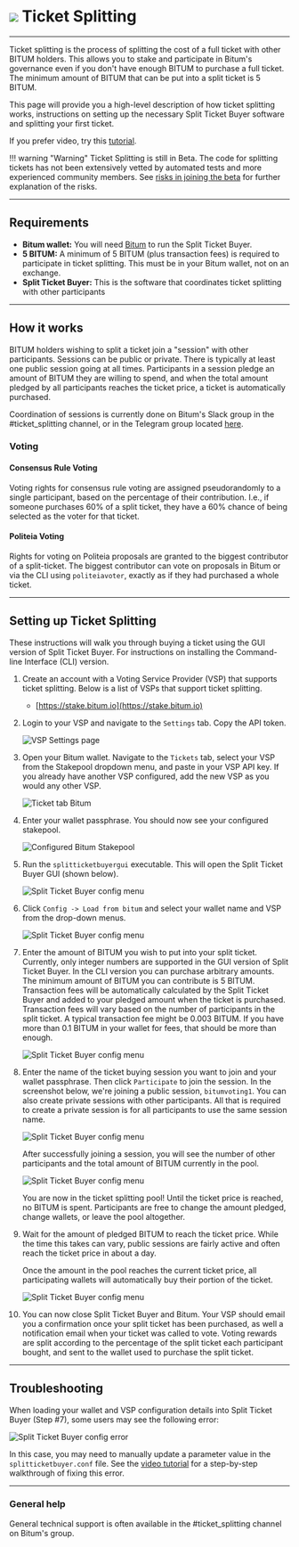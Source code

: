 # <img class="bitum-icon" src="/img/bitum-icons/QuestionTicket.svg" /> Ticket Splitting

---

Ticket splitting is the process of splitting the cost of a full ticket with other BITUM holders. This allows you to stake and participate in Bitum's governance even if you don't have enough BITUM to purchase a full ticket. The minimum amount of BITUM that can be put into a split ticket is 5 BITUM.

This page will provide you a high-level description of how ticket splitting works, instructions on setting up the necessary Split Ticket Buyer software and splitting your first ticket.

If you prefer video, try this [tutorial](https://www.youtube.com/watch?v=9L8P7hL5v6w).

!!! warning "Warning"
    Ticket Splitting is still in Beta. The code for splitting tickets has not been extensively vetted by automated tests and more experienced community members. See [risks in joining the beta](https://github.com/matheusd/bitum-split-ticket-matcher/blob/master/docs/beta.md#risks-in-joining-the-beta) for further explanation of the risks.

---

## Requirements

- **Bitum wallet:** You will need [Bitum](../wallets/bitum/bitum-setup.md) to run the Split Ticket Buyer.
- **5 BITUM:** A minimum of 5 BITUM (plus transaction fees) is required to participate in ticket splitting. This must be in your Bitum wallet, not on an exchange.
- **Split Ticket Buyer:** This is the software that coordinates ticket splitting with other participants

---

## How it works

BITUM holders wishing to split a ticket join a "session" with other participants. Sessions can be public or private. There is typically at least one public session going at all times. Participants in a session pledge an amount of BITUM they are willing to spend, and when the  total amount pledged by all participants reaches the ticket price, a ticket is automatically purchased.

Coordination of sessions is currently done on Bitum's Slack group in the #ticket_splitting channel, or in the Telegram group located [here](https://t.me/bitumtktsplit).

### Voting

#### Consensus Rule Voting

Voting rights for consensus rule voting are assigned pseudorandomly to a single participant, based on the  percentage of their contribution. I.e., if someone purchases 60% of a split ticket, they have a 60% chance of being selected as the voter for that ticket.

#### Politeia Voting

Rights for voting on Politeia proposals are granted to the biggest contributor of a split-ticket. The biggest contributor can vote on proposals in Bitum or via the CLI using `politeiavoter`, exactly as if they had purchased a whole ticket.

---

## Setting up Ticket Splitting

These instructions will walk you through buying a ticket using the GUI version of Split Ticket Buyer. For instructions on installing the Command-line Interface (CLI) version.

1. Create an account with a Voting Service Provider (VSP) that supports ticket splitting. Below is a list of VSPs that support ticket splitting.

    - [https://stake.bitum.io](https://stake.bitum.io)

1. Login to your VSP and navigate to the `Settings` tab. Copy the API token.

    ![VSP Settings page](../img/ticket_splitting_settings.png)

1. Open your Bitum wallet. Navigate to the `Tickets` tab, select your VSP from the Stakepool dropdown menu, and paste in your VSP API key. If you already have another VSP configured, add the new VSP as you would any other VSP.

    ![Ticket tab Bitum](../img/ticket_splitting_bitum.png)

1. Enter your wallet passphrase. You should now see your configured stakepool.

    ![Configured Bitum Stakepool](../img/ticket_splitting_config_stakepool.png)

1. Run the `splitticketbuyergui` executable. This will open the Split Ticket Buyer GUI (shown below).

    ![Split Ticket Buyer config menu](../img/ticket_splitting_gui.png)

1. Click `Config -> Load from bitum` and select your wallet name and VSP from the drop-down menus.

    ![Split Ticket Buyer config menu](../img/split_ticket_buyer_config_menut.png)

1. Enter the amount of BITUM you wish to put into your split ticket. Currently, only integer numbers are supported in the GUI version of Split Ticket Buyer. In the CLI version you can purchase arbitrary amounts. The minimum amount of BITUM you can contribute is 5 BITUM. Transaction fees will be automatically calculated by the Split Ticket Buyer and added to your pledged amount when the ticket is purchased. Transaction fees will vary based on the number of participants in the split ticket. A typical transaction fee might be 0.003 BITUM. If you have more than 0.1 BITUM in your wallet for fees, that should be more than enough.  

    ![Split Ticket Buyer config menu](../img/split_ticket_buyer_amount.png)

1. Enter the name of the ticket buying session you want to join and your wallet passphrase. Then click `Participate` to join the session. In the screenshot below, we're joining a public session, `bitumvoting1`. You can also create private sessions with other participants. All that is required to create a private session is for all participants to use the same session name.

    ![Split Ticket Buyer config menu](../img/ticket_splitting_enter_session.png)

    After successfully joining a session, you will see the number of other participants and the total amount of BITUM currently in the pool.  

    ![Split Ticket Buyer config menu](../img/ticket_splitting_joined_session.png)

    You are now in the ticket splitting pool! Until the ticket price is reached, no BITUM is spent. Participants are free to change the amount pledged, change wallets, or leave the pool altogether.

1. Wait for the amount of pledged BITUM to reach the ticket price. While the time this takes can vary, public sessions are fairly active and often reach the ticket price in about a day.

    Once the amount in the pool reaches the current ticket price, all participating wallets will automatically buy their portion of the ticket.

    ![Split Ticket Buyer config menu](../img/split_ticket_successful_purchase.png)

1. You can now close Split Ticket Buyer and Bitum. Your VSP should email you a confirmation once your split ticket has been purchased, as well a notification email when your ticket was called to vote. Voting rewards are split according to the percentage of the split ticket each participant bought, and sent to the wallet used to purchase the split ticket.

---

## Troubleshooting

When loading your wallet and VSP configuration details into Split Ticket Buyer (Step #7), some users may see the following error:

![Split Ticket Buyer config error](../img/split_ticket_buyer_config_error.png)

In this case, you may need to manually update a parameter value in the `splitticketbuyer.conf` file. See the [video tutorial](https://www.youtube.com/watch?v=9L8P7hL5v6w) for a step-by-step walkthrough of fixing this error.

---

### General help

General technical support is often available in the #ticket_splitting channel on Bitum's group.
